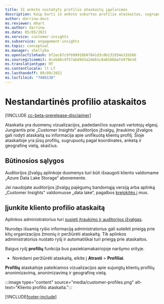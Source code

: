 ```yaml
---
title: Iš anksto nustatyti profilio ataskaitų įgalinimas
description: Kaip kurti iš anksto sukurtas profilio ataskaitas, sugrupuotas pagal kilmę, blyką, o taip pat pagal kilmę arba regioną.
author: darrinw-docs
ms.reviewer: mhart
ms.author: darrinw
ms.date: 05/03/2021
ms.service: customer-insights
ms.subservice: engagement-insights
ms.topic: conceptual
ms.manager: shellyha
ms.openlocfilehash: bf2ec67c9fb99918b87841d3c0b131934e31b58b
ms.sourcegitcommit: 0ceb46c4f57ab49d3a2ebb1c8a816bbafe979e3d
ms.translationtype: HT
ms.contentlocale: lt-LT
ms.lasthandoff: 09/09/2021
ms.locfileid: "7486130"
---
```

# <a name="out-of-box-profile-reports"></a>Nestandartinės profilio ataskaitos

[!INCLUDE [cc-beta-prerelease-disclaimer](includes/cc-beta-prerelease-disclaimer.md)]

Ataskaita yra duomenų vizualizacijos, padedančios suprasti vartotojų elgesį. Jungiantis prie „Customer Insights“ auditorijos įžvalgų, įtraukimo įžvalgos gali rodyti ataskaitą su informacija apie unifikuotą klientų profilį. Šioje ataskaitoje yra jūsų profilių, sugrupuotų pagal koordinates, anketą ir geografinę vietą, skaičius.

## <a name="prerequisites"></a>Būtinosios sąlygos

Auditorijos įžvalgų aplinkoje duomenys turi būti išsaugoti kliento valdomame „Azure Data Lake Storage“ abonemente.

Jei naudojate auditorijos įžvalgų pajėgumų bandomąją versiją arba aplinką „Customer Insights" valdomuose „data lake“, pagalbos [kreipkitės į](https://go.microsoft.com/fwlink/?linkid=2145734) mus.  


## <a name="enable-the-customer-profile-report"></a>Įjunkite kliento profilio ataskaitą

Aplinkos administratorius turi [susieti įtraukimo ir auditorijos įžvalgas](integrate-audience-insights-engagement-insights.md).

Nurodęs išsamią ryšio informaciją administratorius gali suteikti prieigą prie kitų organizacijos žmonių ir peržiūrėti ataskaitą. Tik aplinkos administratorius nustato ryšį ir automatiškai turi prieigą prie ataskaitos. 

Baigus ryšį **profilių** funkcija bus pasiekiamakairiojoje naršymo srityje. 

- Norėdami peržiūrėti ataskaitą, eikite į **Atrasti** > **Profiliai**.

**Profilių** ataskaitoje pateikiamos vizualizacijos apie sujungtų klientų profilių anonimizavimą, anonimizavimą ir geografinę vietą.

:::image type="content" source="media/customer-profiles.png" alt-text="Kliento profilio ataskaita.":::

[!INCLUDE[footer-include](../includes/footer-banner.md)]